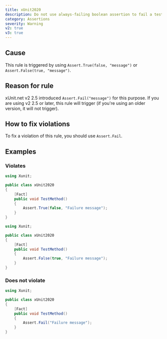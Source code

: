 ```yaml
---
title: xUnit2020
description: Do not use always-failing boolean assertion to fail a test
category: Assertions
severity: Warning
v2: true
v3: true
---
```


## Cause

This rule is triggered by using `Assert.True(false, "message")` or `Assert.False(true, "message")`.

## Reason for rule

xUnit.net v2 2.5 introduced `Assert.Fail("message")` for this purpose. If you are using v2 2.5 or later, this rule
will trigger (if you're using an older version, it will not trigger).

## How to fix violations

To fix a violation of this rule, you should use `Assert.Fail`.

## Examples

### Violates

```csharp
using Xunit;

public class xUnit2020
{
    [Fact]
    public void TestMethod()
    {
        Assert.True(false, "Failure message");
    }
}
```

```csharp
using Xunit;

public class xUnit2020
{
    [Fact]
    public void TestMethod()
    {
        Assert.False(true, "Failure message");
    }
}
```

### Does not violate

```csharp
using Xunit;

public class xUnit2020
{
    [Fact]
    public void TestMethod()
    {
        Assert.Fail("Failure message");
    }
}
```
